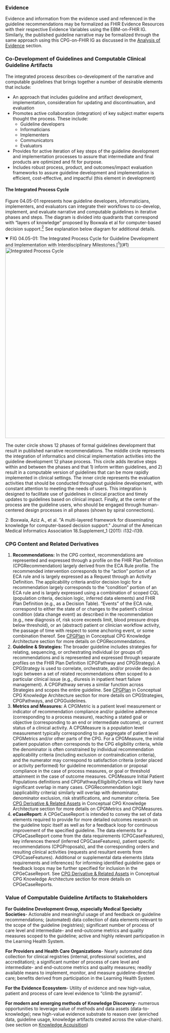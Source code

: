 ### Evidence

Evidence and information from the evidence used and referenced in the guideline recommendations may be formalized as FHIR Evidence Resources with their respective Evidence Variables using the EBM-on-FHIR IG.  Similarly, the published guideline narrative may be formalized through the same approach using this CPG-on-FHIR IG as discussed in the [Analysis of Evidence](documentation-approach-04-04-analysis-of-evidence-recommendations-reporting.html) <!-- link to - 04.04 !--> section.

### Co-Development of Guidelines and Computable Clinical Guideline Artifacts

The integrated process describes co-development of the narrative and computable guidelines that brings together a number of desirable elements that include:
*	An approach that includes guideline and artifact development, implementation, consideration for updating and discontinuation, and evaluation
*	Promotes active collaboration (integration) of key subject matter experts thought the process.  These include:
    *	Guideline developers
    * Informaticians
    * Implementers
    * Communicators
    * Evaluators
* Provides for active iteration of key steps of the guideline development and implementation processes to assure that intermediate and final products are optimized and fit for purpose.
* Includes robust process, product, and outcomes/impact evaluation frameworks to assure guideline development and implementation is efficient, cost-effective, and impactful (this element in development)

#### The Integrated Process Cycle

Figure 04.05-01 represents how guideline developers, informaticians, implementers, and evaluators can integrate their workflows to co-develop, implement, and evaluate narrative and computable guidelines in iterative phases and steps.  The diagram is divided into quadrants that correspond with “layers of knowledge” proposed by Boxwala et al for computer-based decision support.[<sup>2</sup>](#2) See explanation below diagram for additional details.

<details open>

<summary>
FIG 04.05-01: The Integrated Process Cycle for Guideline Development and Implementation with Interdisciplinary Milestones.[<sup>1</sup>](#1)
</summary>

<img src="CPG-04.05-01.png" alt="Integrated Process Cycle" class="img-responsive img-rounded center-block" height="600"/>

</details>

The outer circle shows 12 phases of formal guidelines development that result in published narrative recommendations. The middle circle represents the integration of informatics and clinical implementation activities into the guideline development 12 phase process. This circle adds iterative steps within and between the phases and that 1) inform written guidelines, and 2) result in a computable version of  guidelines that can be more rapidly implemented in clinical settings. The inner circle represents the evaluation activities that should be conducted throughout guideline development, with constant attention to meeting the needs of users. This integration is designed to facilitate use of guidelines in clinical practice and timely updates to guidelines based on clinical impact. Finally, at the center of the process are the guideline users, who should be engaged through human-centered design processes in all phases (shown by spiral connections).

<a id="2">2</a>: Boxwala, Aziz A., et al. "A multi-layered framework for disseminating knowledge for computer-based decision support." Journal of the American Medical Informatics Association 18.Supplement_1 (2011): i132-i139.

### CPG Content and Related Derivatives

1. **Recommendations:** In the CPG context, recommendations are represented and expressed through a profile on the FHIR Plan Definition (CPGRecommendation) largely derived from the ECA Rule profile.  The recommended intervention corresponds to the “action” portion of an ECA rule and is largely expressed as a Request through an Activity Definition.  The applicability criteria and/or decision logic for a recommendation largely corresponds to the “condition” portion of an ECA rule and is largely expressed using a combination of scoped CQL (population criteria, decision logic, inferred data elements) and FHIR Plan Definition (e.g., as a Decision Table). “Events” of the ECA rule, correspond to either the state of or changes to the patient’s clinical condition (data change event) as described in the recommendation (e.g., new diagnosis of, risk score exceeds limit, blood pressure drops below threshold), or an (abstract) patient or clinician workflow activity, the passage of time with respect to some anchoring event, or some combination thereof.  See [CPGPlan](documentation-approach-12-03-cpg-plan.html) <!-- link to - 12.03 !--> in Conceptual CPG Knowledge Architecture section for more details on CPGRecommendations.
2. **Guideline & Strategies:**  The broader guideline includes strategies for relating, sequencing, or orchestrating individual (or groups of) recommendations and is represented and expressed through separate profiles on the  FHIR Plan Definition (CPGPathway and CPGStrategy).  A CPGStrategy is used to correlate, orchestrate, and/or provide decision logic between a set of related recommendations often scoped to a particular clinical issue (e.g., diuresis in inpatient heart failure management). A CPGPathway serves a similar function across Strategies and scopes the entire guideline.  See [CPGPlan](documentation-approach-12-03-cpg-plan.html) <!-- link to - 12.03 !--> in Conceptual CPG Knowledge Architecture section for more details on CPGStrategies, CPGPathways, and CPGGuidelines.
3. **Metrics and Measures:**  A CPGMetric is a patient level measurement or indicator of recommendation compliance and/or guideline adherence (corresponding to a process measure), reaching a stated goal or objective (corresponding to an end or intermediate outcome), or current status of a clinical activity.  A CPGMeasure is a population level measurement typically corresponding to an aggregate of patient level CPGMetrics and/or other parts of the CPG.  For a CPGMeasure, the initial patient population often corresponds to the CPG eligibility criteria, while the denominator is often constrained by individual recommendation applicability criteria (including exclusion or contraindication criteria), and the numerator may correspond to satisfaction criteria (order placed or activity performed)  for guideline recommendation or proposal compliance in the case of process measures, or goal or threshold attainment in the case of outcome measures.  CPGMeasure Initial Patient Populations definitions and CPGPathwayElligibilityCriteria will likely have significant overlap in many cases.  CPGRecommendation logic (applicability criteria) similarly will overlap with denominator, denominator exclusion, risk stratifications, and numerator criteria.  See [CPG Derivative & Related Assets](documentation-approach-12-07-cpg-derivative-and-related-assets.html) <!-- link to - 12.07 !--> in Conceptual CPG Knowledge Architecture section for more details on CPGMetrics and CPGMeasures.
4. **eCaseReport:**  A CPGeCaseReport is intended to convey the set of data elements required to provide for more detailed outcomes research on the guideline topic itself as well as for a feedback loop for continuous improvement of the specified  guideline.  The data elements for a CPGeCaseReport come from the data requirements (CPGCaseFeatures), key inferences thereof (inferred CPGCaseFeatures), patient specific recommendations (CPGProposals), and the corresponding orders and resulting clinical activities (requests and resultant events from CPGCaseFeatures).  Additional or supplemental data elements (data requirements and inferences) for informing identified guideline gaps or feedback loops may be further specified for inclusion in the CPGeCaseReport. See [CPG Derivative & Related Assets](documentation-approach-12-07-cpg-derivative-and-related-assets.html) <!-- link to - 12.07 !--> in Conceptual CPG Knowledge Architecture section for more details on CPGeCaseReports.

### Value of Computable Guideline Artifacts to Stakeholders

**For Guideline Development Group, especially Medical Specialty Societies**- Actionable and meaningful usage of and feedback on guideline recommendations; (automated) data collection of data elements relevant to the scope of the guideline (registries); significant number of process of care level and intermediate- and end-outcome metrics and quality measures scoped to the guideline; active and highly relevant participation in the Learning Health System.


**For Providers and Health Care Organizations**- Nearly automated data collection for clinical registries (internal, professional societies, and accreditation); a significant number of process of care level and intermediate- and end-outcome metrics and quality measures; readily available means to implement, monitor, and measure guideline-directed care; benefits derived from participation in the Learning Health System.


**For the Evidence Ecosystem**- Utility of evidence and new high-value, patient and process of care level evidence to “climb the pyramid”.


**For modern and emerging methods of Knowledge Discovery**- numerous opportunities to leverage value of methods and data assets (data-to-knowledge); new high-value evidence substrate to reason over (enriched data, guideline usage, knowledge artifacts created across the value-chain).  (see section on [Knowledge Acquisition](documentation-approach-05-01-knowledge-acquisition.html)) <!-- link to - 05. !-->
